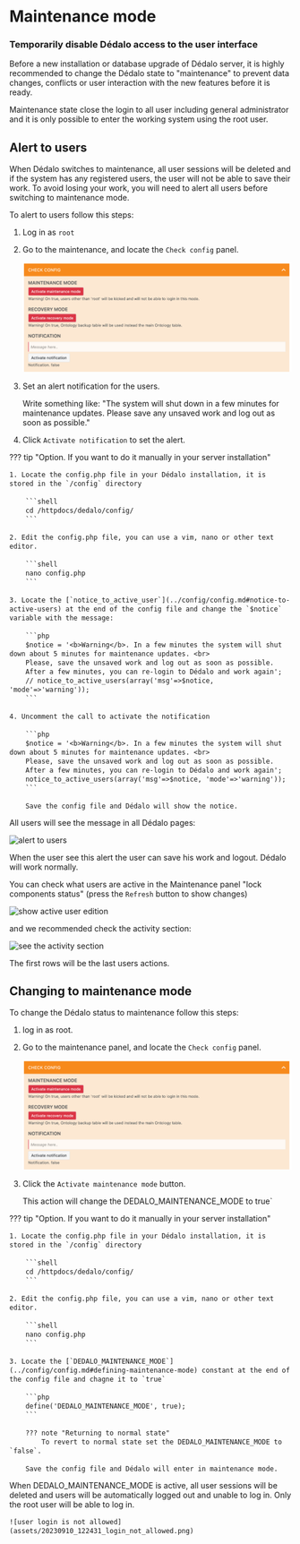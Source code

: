 # Maintenance mode

### Temporarily disable Dédalo access to the user interface

Before a new installation or database upgrade of Dédalo server, it is highly recommended to change the Dédalo state to "maintenance" to prevent data changes, conflicts or user interaction with the new features before it is ready.

Maintenance state close the login to all user including general administrator and it is only possible to enter the working system using the root user.

## Alert to users

When Dédalo switches to maintenance, all user sessions will be deleted and if the system has any registered users, the user will not be able to save their work. To avoid losing your work, you will need to alert all users before switching to maintenance mode.

To alert to users follow this steps:

1. Log in as `root`

2. Go to the maintenance, and locate the `Check config` panel.

    ![Check panel](assets/2052409_192635_check_status_panel.png)

3. Set an alert notification for the users.

    Write something like:
    "The system will shut down in a few minutes for maintenance updates. Please save any unsaved work and log out as soon as possible."

4. Click `Activate notification` to set the alert.

??? tip "Option. If you want to do it manually in your server installation"

    1. Locate the config.php file in your Dédalo installation, it is stored in the `/config` directory

        ```shell
        cd /httpdocs/dedalo/config/
        ```

    2. Edit the config.php file, you can use a vim, nano or other text editor.

        ```shell
        nano config.php
        ```

    3. Locate the [`notice_to_active_user`](../config/config.md#notice-to-active-users) at the end of the config file and change the `$notice` variable with the message:

        ```php
        $notice = '<b>Warning</b>. In a few minutes the system will shut down about 5 minutes for maintenance updates. <br>
        Please, save the unsaved work and log out as soon as possible.
        After a few minutes, you can re-login to Dédalo and work again';
        // notice_to_active_users(array('msg'=>$notice, 'mode'=>'warning'));
        ```

    4. Uncomment the call to activate the notification

        ```php
        $notice = '<b>Warning</b>. In a few minutes the system will shut down about 5 minutes for maintenance updates. <br>
        Please, save the unsaved work and log out as soon as possible.
        After a few minutes, you can re-login to Dédalo and work again';
        notice_to_active_users(array('msg'=>$notice, 'mode'=>'warning'));
        ```

        Save the config file and Dédalo will show the notice.

All users will see the message in all Dédalo pages:

![alert to users](assets/20230910_115114_alert_to_user.png)

When the user see this alert the user can save his work and logout. Dédalo will work normally.

You can check what users are active in the Maintenance panel "lock components status" (press the `Refresh` button to show changes)

![show active user edition](assets/20230910_120014_active_user_panel.png)

and we recommended check the activity section:

![see the activity section](assets/20230910_115817_activty.png)

The first rows will be the last users actions.

## Changing to maintenance mode

To change the Dédalo status to maintenance follow this steps:

1. log in as root.

2. Go to the maintenance panel, and locate the `Check config` panel.

    ![Check panel](assets/2052409_192635_check_status_panel.png)

3. Click the `Activate maintenance mode` button.

    This action will change the DEDALO_MAINTENANCE_MODE to true`

??? tip "Option. If you want to do it manually in your server installation"

    1. Locate the config.php file in your Dédalo installation, it is stored in the `/config` directory

        ```shell
        cd /httpdocs/dedalo/config/
        ```

    2. Edit the config.php file, you can use a vim, nano or other text editor.

        ```shell
        nano config.php
        ```

    3. Locate the [`DEDALO_MAINTENANCE_MODE`](../config/config.md#defining-maintenance-mode) constant at the end of the config file and chagne it to `true`

        ```php
        define('DEDALO_MAINTENANCE_MODE', true);
        ```

        ??? note "Returning to normal state"
            To revert to normal state set the DEDALO_MAINTENANCE_MODE to `false`.

        Save the config file and Dédalo will enter in maintenance mode.

When DEDALO_MAINTENANCE_MODE is active, all user sessions will be deleted and users will be automatically logged out and unable to log in. Only the root user will be able to log in.

    ![user login is not allowed](assets/20230910_122431_login_not_allowed.png)
